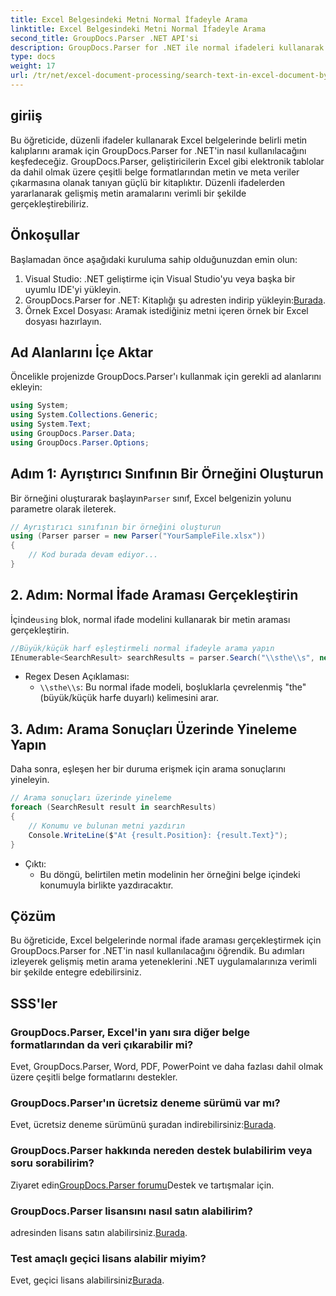```yaml
---
title: Excel Belgesindeki Metni Normal İfadeyle Arama
linktitle: Excel Belgesindeki Metni Normal İfadeyle Arama
second_title: GroupDocs.Parser .NET API'si
description: GroupDocs.Parser for .NET ile normal ifadeleri kullanarak Excel belgelerinde metin aramayı öğrenin. Gelişmiş metin aramalarını verimli bir şekilde gerçekleştirin.
type: docs
weight: 17
url: /tr/net/excel-document-processing/search-text-in-excel-document-by-regular-expression/
---
```

## giriiş
Bu öğreticide, düzenli ifadeler kullanarak Excel belgelerinde belirli metin kalıplarını aramak için GroupDocs.Parser for .NET'in nasıl kullanılacağını keşfedeceğiz. GroupDocs.Parser, geliştiricilerin Excel gibi elektronik tablolar da dahil olmak üzere çeşitli belge formatlarından metin ve meta veriler çıkarmasına olanak tanıyan güçlü bir kitaplıktır. Düzenli ifadelerden yararlanarak gelişmiş metin aramalarını verimli bir şekilde gerçekleştirebiliriz.
## Önkoşullar
Başlamadan önce aşağıdaki kuruluma sahip olduğunuzdan emin olun:
1. Visual Studio: .NET geliştirme için Visual Studio'yu veya başka bir uyumlu IDE'yi yükleyin.
2.  GroupDocs.Parser for .NET: Kitaplığı şu adresten indirip yükleyin:[Burada](https://releases.groupdocs.com/parser/net/).
3. Örnek Excel Dosyası: Aramak istediğiniz metni içeren örnek bir Excel dosyası hazırlayın.

## Ad Alanlarını İçe Aktar
Öncelikle projenizde GroupDocs.Parser'ı kullanmak için gerekli ad alanlarını ekleyin:
```csharp
using System;
using System.Collections.Generic;
using System.Text;
using GroupDocs.Parser.Data;
using GroupDocs.Parser.Options;
```
## Adım 1: Ayrıştırıcı Sınıfının Bir Örneğini Oluşturun
 Bir örneğini oluşturarak başlayın`Parser` sınıf, Excel belgenizin yolunu parametre olarak ileterek.
```csharp
// Ayrıştırıcı sınıfının bir örneğini oluşturun
using (Parser parser = new Parser("YourSampleFile.xlsx"))
{
    // Kod burada devam ediyor...
}
```
## 2. Adım: Normal İfade Araması Gerçekleştirin
 İçinde`using` blok, normal ifade modelini kullanarak bir metin araması gerçekleştirin.
```csharp
//Büyük/küçük harf eşleştirmeli normal ifadeyle arama yapın
IEnumerable<SearchResult> searchResults = parser.Search("\\sthe\\s", new SearchOptions(true, false, true));
```
- Regex Desen Açıklaması:
  - `\\sthe\\s`: Bu normal ifade modeli, boşluklarla çevrelenmiş "the" (büyük/küçük harfe duyarlı) kelimesini arar.
## 3. Adım: Arama Sonuçları Üzerinde Yineleme Yapın
Daha sonra, eşleşen her bir duruma erişmek için arama sonuçlarını yineleyin.
```csharp
// Arama sonuçları üzerinde yineleme
foreach (SearchResult result in searchResults)
{
    // Konumu ve bulunan metni yazdırın
    Console.WriteLine($"At {result.Position}: {result.Text}");
}
```
- Çıktı:
  - Bu döngü, belirtilen metin modelinin her örneğini belge içindeki konumuyla birlikte yazdıracaktır.

## Çözüm
Bu öğreticide, Excel belgelerinde normal ifade araması gerçekleştirmek için GroupDocs.Parser for .NET'in nasıl kullanılacağını öğrendik. Bu adımları izleyerek gelişmiş metin arama yeteneklerini .NET uygulamalarınıza verimli bir şekilde entegre edebilirsiniz.

## SSS'ler
### GroupDocs.Parser, Excel'in yanı sıra diğer belge formatlarından da veri çıkarabilir mi?
Evet, GroupDocs.Parser, Word, PDF, PowerPoint ve daha fazlası dahil olmak üzere çeşitli belge formatlarını destekler.
### GroupDocs.Parser'ın ücretsiz deneme sürümü var mı?
 Evet, ücretsiz deneme sürümünü şuradan indirebilirsiniz:[Burada](https://releases.groupdocs.com/).
### GroupDocs.Parser hakkında nereden destek bulabilirim veya soru sorabilirim?
 Ziyaret edin[GroupDocs.Parser forumu](https://forum.groupdocs.com/c/parser/17)Destek ve tartışmalar için.
### GroupDocs.Parser lisansını nasıl satın alabilirim?
 adresinden lisans satın alabilirsiniz.[Burada](https://purchase.groupdocs.com/buy).
### Test amaçlı geçici lisans alabilir miyim?
 Evet, geçici lisans alabilirsiniz[Burada](https://purchase.groupdocs.com/temporary-license/).